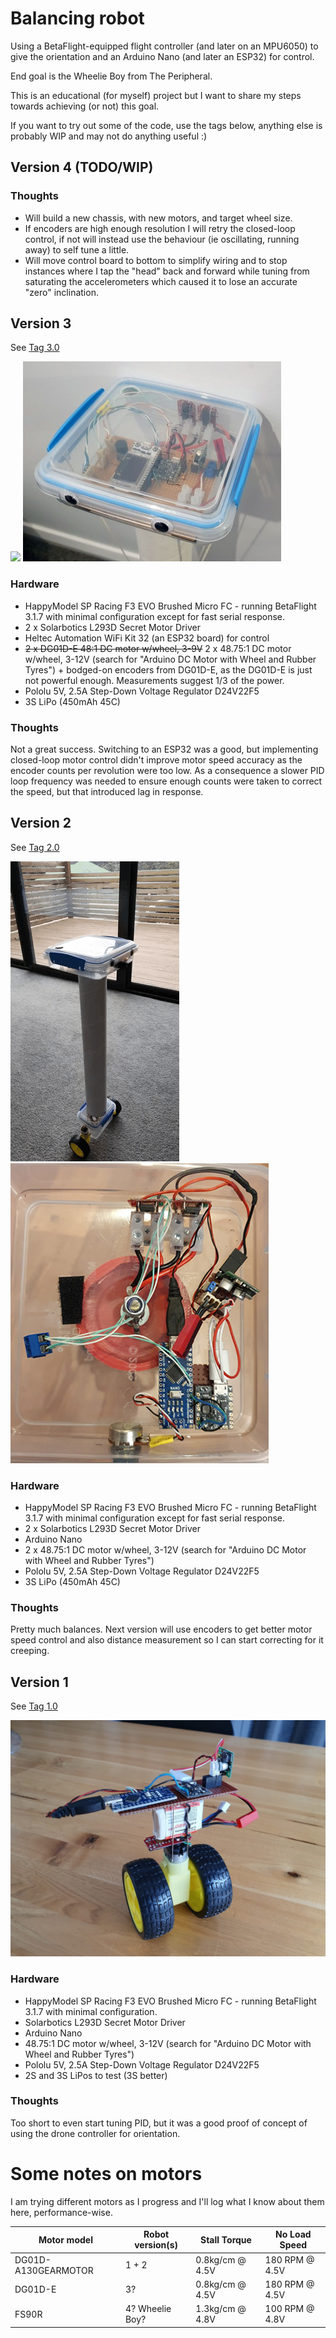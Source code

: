 # Balancing robot

Using a BetaFlight-equipped flight controller (and later on an MPU6050) to
give the orientation and an Arduino Nano (and later an ESP32) for control.

End goal is the Wheelie Boy from The Peripheral.

This is an educational (for myself) project but I want to share my steps
towards achieving (or not) this goal.

If you want to try out some of the code, use the tags below, anything else is
probably WIP and may not do anything useful :)

## Version 4 (TODO/WIP)

### Thoughts

 * Will build a new chassis, with new motors, and target wheel size.
 * If encoders are high enough resolution I will retry the closed-loop
   control, if not will instead use the behaviour (ie oscillating, running
   away) to self tune a little.
 * Will move control board to bottom to simplify wiring and to stop instances
   where I tap the "head" back and forward while tuning from saturating the
   accelerometers which caused it to lose an accurate "zero" inclination.

## Version 3

See [Tag 3.0](https://github.com/thisismyrobot/balancing-robot/releases/tag/3.0)

![](doc/build%203.gif) ![](doc/build%203.jpg)

### Hardware

 * HappyModel SP Racing F3 EVO Brushed Micro FC - running BetaFlight 3.1.7 with minimal configuration except for fast serial response.
 * 2 x Solarbotics L293D Secret Motor Driver
 * Heltec Automation WiFi Kit 32 (an ESP32 board) for control
 * ~~2 x DG01D-E 48:1 DC motor w/wheel, 3-9V~~ 2 x 48.75:1 DC motor w/wheel, 3-12V (search for "Arduino DC Motor with Wheel and Rubber Tyres") + bodged-on encoders from DG01D-E, as the DG01D-E is just not powerful enough. Measurements suggest 1/3 of the power.
 * Pololu 5V, 2.5A Step-Down Voltage Regulator D24V22F5
 * 3S LiPo (450mAh 45C)

### Thoughts

Not a great success. Switching to an ESP32 was a good, but implementing
closed-loop motor control didn't improve motor speed accuracy as the encoder
counts per revolution were too low. As a consequence a slower PID loop
frequency was needed to ensure enough counts were taken to correct the speed,
but that introduced lag in response.

## Version 2

See [Tag 2.0](https://github.com/thisismyrobot/balancing-robot/releases/tag/2.0)

![](doc/build%202.gif) ![](doc/build%202.jpg)

### Hardware

 * HappyModel SP Racing F3 EVO Brushed Micro FC - running BetaFlight 3.1.7
  with minimal configuration except for fast serial response.
 * 2 x Solarbotics L293D Secret Motor Driver
 * Arduino Nano
 * 2 x 48.75:1 DC motor w/wheel, 3-12V (search for "Arduino DC Motor with
   Wheel and Rubber Tyres")
 * Pololu 5V, 2.5A Step-Down Voltage Regulator D24V22F5
 * 3S LiPo (450mAh 45C)

### Thoughts

Pretty much balances. Next version will use encoders to get better motor speed
control and also distance measurement so I can start correcting for it
creeping.

## Version 1

See [Tag 1.0](https://github.com/thisismyrobot/balancing-robot/releases/tag/1.0)

![](doc/build%201.jpg)

### Hardware

 * HappyModel SP Racing F3 EVO Brushed Micro FC - running BetaFlight 3.1.7
   with minimal configuration.
 * Solarbotics L293D Secret Motor Driver
 * Arduino Nano
 * 48.75:1 DC motor w/wheel, 3-12V (search for "Arduino DC Motor with Wheel
   and Rubber Tyres")
 * Pololu 5V, 2.5A Step-Down Voltage Regulator D24V22F5
 * 2S and 3S LiPos to test (3S better)

### Thoughts

Too short to even start tuning PID, but it was a good proof of concept of
using the drone controller for orientation.

# Some notes on motors

I am trying different motors as I progress and I'll log what I know about them
here, performance-wise.

| Motor model | Robot version(s) | Stall Torque | No Load Speed |
| --- | --- | --- | --- |
| DG01D-A130GEARMOTOR | 1 + 2 | 0.8kg/cm @ 4.5V | 180 RPM @ 4.5V |
| DG01D-E | 3? | 0.8kg/cm @ 4.5V | 180 RPM @ 4.5V |
| FS90R | 4? Wheelie Boy? | 1.3kg/cm @ 4.8V | 100 RPM @ 4.8V |
